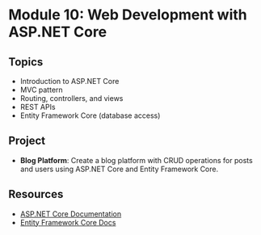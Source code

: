 # Module 10: Web Development with ASP.NET Core

## Topics
- Introduction to ASP.NET Core
- MVC pattern
- Routing, controllers, and views
- REST APIs
- Entity Framework Core (database access)

## Project
- **Blog Platform**: Create a blog platform with CRUD operations for posts and users using ASP.NET Core and Entity Framework Core.

## Resources
- [ASP.NET Core Documentation](https://learn.microsoft.com/en-us/aspnet/core/)
- [Entity Framework Core Docs](https://learn.microsoft.com/en-us/ef/core/)